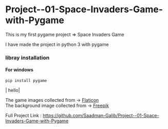 # Project--01-Space-Invaders-Game-with-Pygame
This is my first pygame project => Space Invaders Game

I have made the project in python 3 with pygame

<h3>libray installation</h3>

#### For windows

` pip install pygame `

| hello|

The game images collected from -> [Flaticon](https://www.flaticon.com "Flaticon")<br>
The background image collected from -> [Freepik](https://www.freepik.com/ "Freepik")


Full Project Link : https://github.com/Saadman-Galib/Project--01-Space-Invaders-Game-with-Pygame
